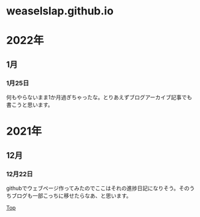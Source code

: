 # weaselslap.github.io
# 2022年
## 1月
### 1月25日
何もやらないまま1か月過ぎちゃったな。とりあえずブログアーカイブ記事でも書こうと思います。
# 2021年
## 12月
### 12月22日
githubでウェブページ作ってみたのでここはそれの進捗日記になりそう。そのうちブログも一部こっちに移せたらなあ、と思います。

[Top](index.md)
